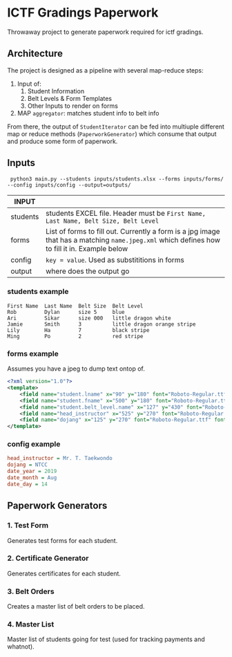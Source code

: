 # ICTF Gradings Paperwork
Throwaway project to generate paperwork required for ictf gradings.

## Architecture

The project is designed as a pipeline with several map-reduce steps:
1. Input of:
    1. Student Information
    2. Belt Levels & Form Templates
    3. Other Inputs to render on forms
2. MAP `aggregator`: matches student info to belt info

From there, the output of `StudentIterator` can be fed into multiuple different
map or reduce methods (`PaperworkGenerator`) which consume that output and
produce some form of paperwork.

## Inputs

```
 python3 main.py --students inputs/students.xlsx --forms inputs/forms/ --config inputs/config --output=outputs/
```
| INPUT |  |
|---|---|
| students | students EXCEL file. Header must be `First Name, Last Name, Belt Size, Belt Level` |
| forms | List of forms to fill out. Currently a form is a jpg image that has a matching `name.jpeg.xml` which defines how to fill it in. Example below |
| config | `key = value`. Used as substititions in forms |
| output | where does the output go |

### students example

```
First Name  Last Name  Belt Size  Belt Level
Rob         Dylan      size 5	  blue 
Ari         Sikar      size 000   little dragon white
Jamie       Smith      3          little dragon orange stripe
Lily        Ha         7          black stripe
Ming        Po         2          red stripe
```

### forms example

Assumes you have a jpeg to dump text ontop of.
```xml
<?xml version="1.0"?>
<template>
    <field name="student.lname" x="90" y="180" font="Roboto-Regular.ttf" font_colour="#2196f3" font_size="18"></field>
    <field name="student.fname" x="500" y="180" font="Roboto-Regular.ttf" font_colour="#2196f3" font_size="18"></field>
    <field name="student.belt_level.name" x="127" y="430" font="Roboto-Regular.ttf" font_colour="#2196f3" font_size="18"></field>
    <field name="head_instructor" x="525" y="270" font="Roboto-Regular.ttf" font_colour="#2196f3" font_size="18"></field>
    <field name="dojang" x="125" y="270" font="Roboto-Regular.ttf" font_colour="#2196f3" font_size="18"></field>
</template>
```

### config example

```ini
head_instructor = Mr. T. Taekwondo
dojang = NTCC
date_year = 2019
date_month = Aug
date_day = 14
```

## Paperwork Generators

### 1. Test Form
Generates test forms for each student.

### 2. Certificate Generator
Generates certificates for each student.

### 3. Belt Orders
Creates a master list of belt orders to be placed.

### 4. Master List
Master list of students going for test (used for tracking payments and whatnot).



